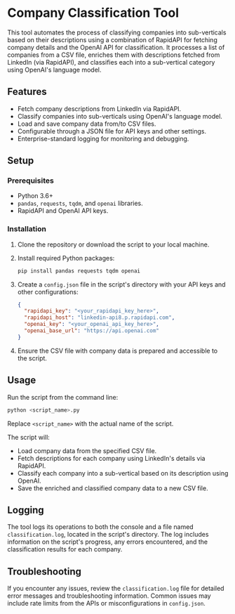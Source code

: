 # Company Classification Tool

This tool automates the process of classifying companies into sub-verticals based on their descriptions using a combination of RapidAPI for fetching company details and the OpenAI API for classification. It processes a list of companies from a CSV file, enriches them with descriptions fetched from LinkedIn (via RapidAPI), and classifies each into a sub-vertical category using OpenAI's language model.

## Features

- Fetch company descriptions from LinkedIn via RapidAPI.
- Classify companies into sub-verticals using OpenAI's language model.
- Load and save company data from/to CSV files.
- Configurable through a JSON file for API keys and other settings.
- Enterprise-standard logging for monitoring and debugging.

## Setup

### Prerequisites

- Python 3.6+
- `pandas`, `requests`, `tqdm`, and `openai` libraries.
- RapidAPI and OpenAI API keys.

### Installation

1. Clone the repository or download the script to your local machine.
2. Install required Python packages:

   ```bash
   pip install pandas requests tqdm openai
   ```

3. Create a `config.json` file in the script's directory with your API keys and other configurations:

   ```json
   {
     "rapidapi_key": "<your_rapidapi_key_here>",
     "rapidapi_host": "linkedin-api8.p.rapidapi.com",
     "openai_key": "<your_openai_api_key_here>",
     "openai_base_url": "https://api.openai.com"
   }
   ```

4. Ensure the CSV file with company data is prepared and accessible to the script.

## Usage

Run the script from the command line:

```bash
python <script_name>.py
```

Replace `<script_name>` with the actual name of the script.

The script will:

- Load company data from the specified CSV file.
- Fetch descriptions for each company using LinkedIn's details via RapidAPI.
- Classify each company into a sub-vertical based on its description using OpenAI.
- Save the enriched and classified company data to a new CSV file.

## Logging

The tool logs its operations to both the console and a file named `classification.log`, located in the script's directory. The log includes information on the script's progress, any errors encountered, and the classification results for each company.

## Troubleshooting

If you encounter any issues, review the `classification.log` file for detailed error messages and troubleshooting information. Common issues may include rate limits from the APIs or misconfigurations in `config.json`.
